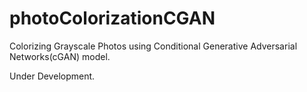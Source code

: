 # photoColorizationCGAN
Colorizing Grayscale Photos using Conditional Generative Adversarial Networks(cGAN) model.

Under Development.
